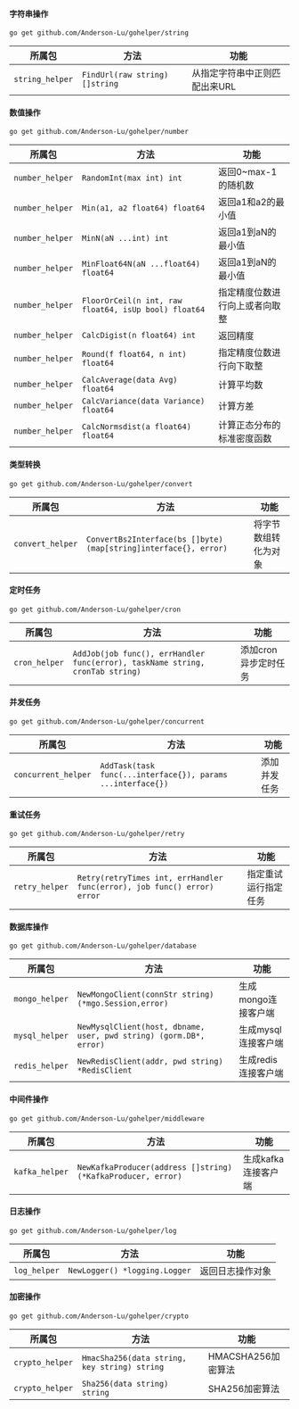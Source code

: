 #### 字符串操作

```shell
go get github.com/Anderson-Lu/gohelper/string
```

|所属包|方法|功能|
|-----|-----|-----|
|`string_helper`|`FindUrl(raw string) []string`|从指定字符串中正则匹配出来URL|

#### 数值操作

```shell
go get github.com/Anderson-Lu/gohelper/number
```

|所属包|方法|功能|
|-----|-----|-----|
|`number_helper`|`RandomInt(max int) int`|返回0~max-1的随机数|
|`number_helper`|`Min(a1, a2 float64) float64`|返回a1和a2的最小值|
|`number_helper`|`MinN(aN ...int) int`|返回a1到aN的最小值|
|`number_helper`|`MinFloat64N(aN ...float64) float64`|返回a1到aN的最小值|
|`number_helper`|`FloorOrCeil(n int, raw float64, isUp bool) float64 `|指定精度位数进行向上或者向取整|
|`number_helper`|`CalcDigist(n float64) int`|返回精度|
|`number_helper`|`Round(f float64, n int) float64`|指定精度位数进行向下取整|
|`number_helper`|`CalcAverage(data Avg) float64`|计算平均数|
|`number_helper`|`CalcVariance(data Variance) float64`|计算方差|
|`number_helper`|`CalcNormsdist(a float64) float64`|计算正态分布的标准密度函数|

#### 类型转换

```shell
go get github.com/Anderson-Lu/gohelper/convert
```

|所属包|方法|功能|
|-----|-----|-----|
|`convert_helper`|`ConvertBs2Interface(bs []byte) (map[string]interface{}, error)`|将字节数组转化为对象|

#### 定时任务

```shell
go get github.com/Anderson-Lu/gohelper/cron
```

|所属包|方法|功能|
|-----|-----|-----|
|`cron_helper`|`AddJob(job func(), errHandler func(error), taskName string, cronTab string)`|添加cron异步定时任务|

#### 并发任务

```shell
go get github.com/Anderson-Lu/gohelper/concurrent
```

|所属包|方法|功能|
|-----|-----|-----|
|`concurrent_helper`|`AddTask(task func(...interface{}), params ...interface{})`|添加并发任务|

#### 重试任务

```shell
go get github.com/Anderson-Lu/gohelper/retry
```

|所属包|方法|功能|
|-----|-----|-----|
|`retry_helper`|`Retry(retryTimes int, errHandler func(error), job func() error) error`|指定重试运行指定任务|

#### 数据库操作

```shell
go get github.com/Anderson-Lu/gohelper/database
```

|所属包|方法|功能|
|-----|-----|-----|
|`mongo_helper`|`NewMongoClient(connStr string) (*mgo.Session,error)`|生成mongo连接客户端|
|`mysql_helper`|`NewMysqlClient(host, dbname, user, pwd string) (gorm.DB*, error)`|生成mysql连接客户端|
|`redis_helper`|`NewRedisClient(addr, pwd string) *RedisClient `|生成redis连接客户端|

#### 中间件操作

```shell
go get github.com/Anderson-Lu/gohelper/middleware
```

|所属包|方法|功能|
|-----|-----|-----|
|`kafka_helper`|`NewKafkaProducer(address []string) (*KafkaProducer, error)`|生成kafka连接客户端|

#### 日志操作

```shell
go get github.com/Anderson-Lu/gohelper/log
```

|所属包|方法|功能|
|-----|-----|-----|
|`log_helper`|`NewLogger() *logging.Logger`|返回日志操作对象|

#### 加密操作

```shell
go get github.com/Anderson-Lu/gohelper/crypto
```

|所属包|方法|功能|
|-----|-----|-----|
|`crypto_helper`|`HmacSha256(data string, key string) string`|HMACSHA256加密算法|
|`crypto_helper`|`Sha256(data string) string`|SHA256加密算法|


